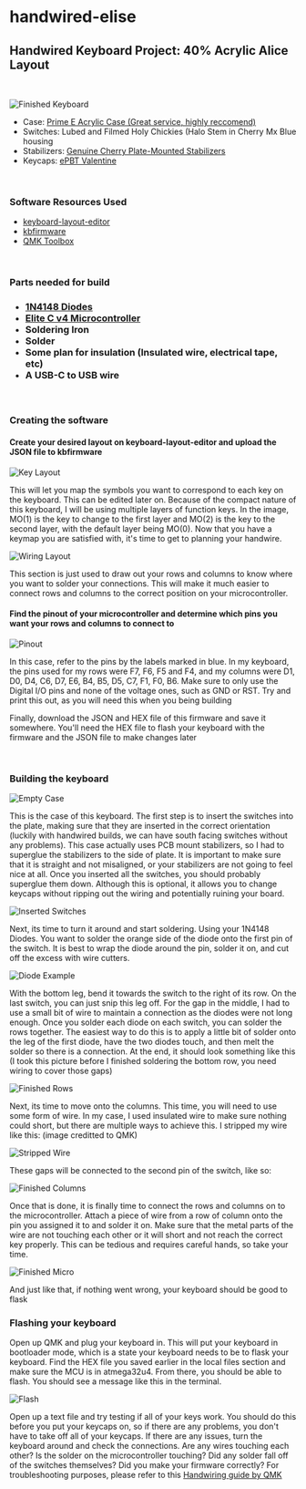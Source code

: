# handwired-elise

<h2> Handwired Keyboard Project: 40% Acrylic Alice Layout </h2>
<br />

 ![Finished Keyboard](https://github.com/thekevinliao/handwired-elise/blob/main/images/finished_board.jpeg)

 <ul>
    <li>Case: <a href="https://www.etsy.com/listing/689561858/prime-e-acrylic-case?ref=shop_home_active_12&crt=1&variation0=1080073886&variation1=1553392155">Prime E Acrylic Case (Great service, highly reccomend)</a></li>
    <li>Switches: Lubed and Filmed Holy Chickies (Halo Stem in Cherry Mx Blue housing</li>
    <li>Stabilizers: <a href="https://flashquark.com/product/genuine-cherry-plate-mounted-stabilizers/">Genuine Cherry Plate-Mounted Stabilizers</a>
    <li>Keycaps: <a href = "https://www.originativeco.com/products/pbt-valentine">ePBT Valentine</a></li>
 </ul>

 <br />


<h3>Software Resources Used</h3>
<ul>
    <li><a href = "http://www.keyboard-layout-editor.com/">keyboard-layout-editor</a></li>
    <li><a href = "https://kbfirmware.com/">kbfirmware</a></li>
    <li><a href = "https://github.com/qmk/qmk_toolbox">QMK Toolbox</a></li>
</ul>

<br />

<h3>Parts needed for build<h3>
<ul>
    <li><a href = "https://flashquark.com/product/1n4148-diodes/">1N4148 Diodes</a></li>
    <li><a href = "https://keeb.io/products/elite-c-low-profile-version-usb-c-pro-micro-replacement-atmega32u4">Elite C v4 Microcontroller</a></li>
    <li>Soldering Iron</li>
    <li>Solder</li>
    <li>Some plan for insulation (Insulated wire, electrical tape, etc)</li>
    <li>A USB-C to USB wire</li>
</ul>

<br />

<h3>Creating the software</h3>
<h4>Create your desired layout on keyboard-layout-editor and upload the JSON file to kbfirmware</h4>

 ![Key Layout](https://github.com/thekevinliao/handwired-elise/blob/main/images/kbfirmware_key_editor.JPG)

<p>This will let you map the symbols you want to correspond to each key on the keyboard. This can be edited later on. Because of the compact nature of this keyboard,
I will be using multiple layers of function keys. In the image, MO(1) is the key to change to the first layer and MO(2) is the key to the second layer, with the default layer
being MO(0). Now that you have a keymap you are satisfied with, it's time to get to planning your handwire. </p>

![Wiring Layout](https://github.com/thekevinliao/handwired-elise/blob/main/images/kbfirmware_wiring.jpg)

<p>This section is just used to draw out your rows and columns to know where you want to solder your connections. This will make it much easier to connect rows and columns to the correct
position on your microcontroller.</p>

<h4>Find the pinout of your microcontroller and determine which pins you want your rows and columns to connect to</h4>

![Pinout](https://github.com/thekevinliao/handwired-elise/blob/main/images/pinout.png)

<p>In this case, refer to the pins by the labels marked in blue. In my keyboard, the pins used for my rows were F7, F6, F5 and F4, and my columns were 
D1, D0, D4, C6, D7, E6, B4, B5, D5, C7, F1, F0, B6. Make sure to only use the Digital I/O pins and none of the voltage ones, such as GND or RST. Try and print this out, as you will need this when you being building</p>
<p>Finally, download the JSON and HEX file of this firmware and save it somewhere. You'll need the HEX file to flash your keyboard with the firmware and the JSON file to make changes later</p>

<br />

<h3>Building the keyboard</h3>

![Empty Case](https://github.com/thekevinliao/handwired-elise/blob/main/images/empty.jpg)

<p>This is the case of this keyboard. The first step is to insert the switches into the plate, making sure that they are inserted in the correct orientation (luckily with handwired builds, we can have south facing switches without any problems). This case actually uses PCB mount stabilizers, so I had to superglue the stabilizers to the side of plate. It is important to make sure that it is straight and not misaligned, or your stabilizers are not going to feel nice at all. Once you inserted all the switches, you should probably superglue them down. Although this is optional, it allows you to change keycaps without ripping out the wiring and potentially ruining your board.</p>

![Inserted Switches](https://github.com/thekevinliao/handwired-elise/blob/main/images/inserted_switches.jpg)

<p>Next, its time to turn it around and start soldering. Using your 1N4148 Diodes. You want to solder the orange side of the diode onto the first pin of the switch. It is best to wrap the diode around the pin, solder it on, and cut off the excess with wire cutters.</p>

![Diode Example](https://github.com/thekevinliao/handwired-elise/blob/main/images/diode_example.png)

<p>With the bottom leg, bend it towards the switch to the right of its row. On the last switch, you can just snip this leg off. For the gap in the middle, I had to use a small bit of wire to maintain a connection as the diodes were not long enough. Once you solder each diode on each switch, you can solder the rows together. The easiest way to do this is to apply a little bit of solder onto the leg of the first diode, have the two diodes touch, and then melt the solder so there is a connection. At the end, it should look something like this (I took this picture before I finished soldering the bottom row, you need wiring to cover those gaps)</p>

![Finished Rows](https://github.com/thekevinliao/handwired-elise/blob/main/images/soldered_horizontal_diodes.jpeg)

<p>Next, its time to move onto the columns. This time, you will need to use some form of wire. In my case, I used insulated wire to make sure nothing could short, but there are multiple ways to achieve this. I stripped my wire like this: (image creditted to QMK)</p>

![Stripped Wire](https://github.com/thekevinliao/handwired-elise/blob/main/images/stripped_wire.jpeg)

<p>These gaps will be connected to the second pin of the switch, like so: </p>

![Finished Columns](https://github.com/thekevinliao/handwired-elise/blob/main/images/soldered_vertical_diodes.jpeg)

<p>Once that is done, it is finally time to connect the rows and columns on to the microcontroller. Attach a piece of wire from a row of column onto the pin you assigned it to and solder it on. Make sure that the metal parts of the wire are not touching each other or it will short and not reach the correct key properly. This can be tedious and requires careful hands, so take your time.</p>

![Finished Micro](https://github.com/thekevinliao/handwired-elise/blob/main/images/soldered_to_microcontroller.jpeg)

<p>And just like that, if nothing went wrong, your keyboard should be good to flask</p>

<h3>Flashing your keyboard</h3>
<p>Open up QMK and plug your keyboard in. This will put your keyboard in bootloader mode, which is a state your keyboard needs to be to flask your keyboard. Find the HEX file you saved earlier in the local files section and make sure the MCU is in atmega32u4. From there, you should be able to flash. You should see a message like this in the terminal.</p>

![Flash](https://github.com/thekevinliao/handwired-elise/blob/main/images/qmk_flash.png)

</p>Open up a text file and try testing if all of your keys work. You should do this before you put your keycaps on, so if there are any problems, you don't have to take off all of your keycaps. If there are any issues, turn the keyboard around and check the connections. Are any wires touching each other? Is the solder on the microcontroller touching? Did any solder fall off of the switches themselves? Did you make your firmware correctly? For troubleshooting purposes, please refer to this <a href="https://beta.docs.qmk.fm/using-qmk/guides/keyboard-building/hand_wire">Handwiring guide by QMK</a></p>
